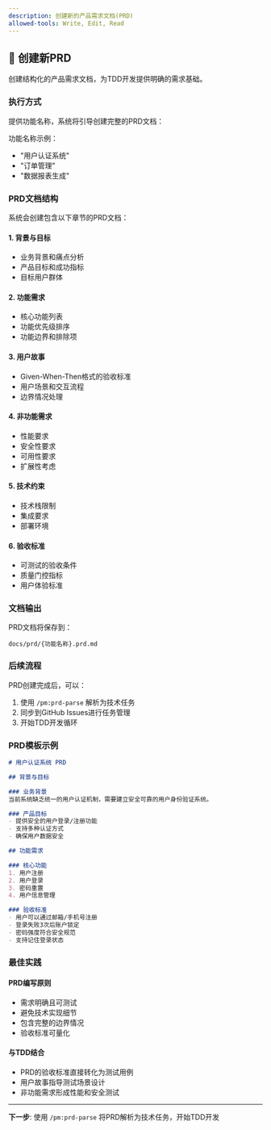 ```yaml
---
description: 创建新的产品需求文档(PRD)
allowed-tools: Write, Edit, Read
---
```


## 📝 创建新PRD

创建结构化的产品需求文档，为TDD开发提供明确的需求基础。

### 执行方式

提供功能名称，系统将引导创建完整的PRD文档：

功能名称示例：
- "用户认证系统"
- "订单管理"
- "数据报表生成"

### PRD文档结构

系统会创建包含以下章节的PRD文档：

#### 1. 背景与目标
- 业务背景和痛点分析
- 产品目标和成功指标
- 目标用户群体

#### 2. 功能需求
- 核心功能列表
- 功能优先级排序
- 功能边界和排除项

#### 3. 用户故事
- Given-When-Then格式的验收标准
- 用户场景和交互流程
- 边界情况处理

#### 4. 非功能需求
- 性能要求
- 安全性要求
- 可用性要求
- 扩展性考虑

#### 5. 技术约束
- 技术栈限制
- 集成要求
- 部署环境

#### 6. 验收标准
- 可测试的验收条件
- 质量门控指标
- 用户体验标准

### 文档输出

PRD文档将保存到：
```
docs/prd/{功能名称}.prd.md
```

### 后续流程

PRD创建完成后，可以：
1. 使用 `/pm:prd-parse` 解析为技术任务
2. 同步到GitHub Issues进行任务管理
3. 开始TDD开发循环

### PRD模板示例

```markdown
# 用户认证系统 PRD

## 背景与目标

### 业务背景
当前系统缺乏统一的用户认证机制，需要建立安全可靠的用户身份验证系统。

### 产品目标
- 提供安全的用户登录/注册功能
- 支持多种认证方式
- 确保用户数据安全

## 功能需求

### 核心功能
1. 用户注册
2. 用户登录
3. 密码重置
4. 用户信息管理

### 验收标准
- 用户可以通过邮箱/手机号注册
- 登录失败3次后账户锁定
- 密码强度符合安全规范
- 支持记住登录状态
```

### 最佳实践

#### PRD编写原则
- 需求明确且可测试
- 避免技术实现细节
- 包含完整的边界情况
- 验收标准可量化

#### 与TDD结合
- PRD的验收标准直接转化为测试用例
- 用户故事指导测试场景设计
- 非功能需求形成性能和安全测试

---
**下一步**: 使用 `/pm:prd-parse` 将PRD解析为技术任务，开始TDD开发